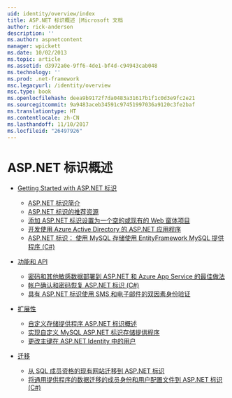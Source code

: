 ```yaml
---
uid: identity/overview/index
title: ASP.NET 标识概述 |Microsoft 文档
author: rick-anderson
description: ''
ms.author: aspnetcontent
manager: wpickett
ms.date: 10/02/2013
ms.topic: article
ms.assetid: d3972a0e-9ff6-4de1-bf4d-c94943cab048
ms.technology: ''
ms.prod: .net-framework
msc.legacyurl: /identity/overview
msc.type: book
ms.openlocfilehash: deea9b9172f7da0483a31617b1f1c0d3e9fc2e21
ms.sourcegitcommit: 9a9483aceb34591c97451997036a9120c3fe2baf
ms.translationtype: HT
ms.contentlocale: zh-CN
ms.lasthandoff: 11/10/2017
ms.locfileid: "26497926"
---
```

<a name="aspnet-identity-overview"></a>ASP.NET 标识概述
====================
- [Getting Started with ASP.NET 标识](getting-started/index.md)

    - [ASP.NET 标识简介](getting-started/introduction-to-aspnet-identity.md)
    - [ASP.NET 标识的推荐资源](getting-started/aspnet-identity-recommended-resources.md)
    - [添加 ASP.NET 标识设置为一个空的或现有的 Web 窗体项目](getting-started/adding-aspnet-identity-to-an-empty-or-existing-web-forms-project.md)
    - [开发使用 Azure Active Directory 的 ASP.NET 应用程序](getting-started/developing-aspnet-apps-with-windows-azure-active-directory.md)
    - [ASP.NET 标识： 使用 MySQL 存储使用 EntityFramework MySQL 提供程序 (C#)](getting-started/aspnet-identity-using-mysql-storage-with-an-entityframework-mysql-provider.md)
- [功能和 API](features-api/index.md)

    - [密码和其他敏感数据部署到 ASP.NET 和 Azure App Service 的最佳做法](features-api/best-practices-for-deploying-passwords-and-other-sensitive-data-to-aspnet-and-azure.md)
    - [帐户确认和密码恢复 ASP.NET 标识 (C#)](features-api/account-confirmation-and-password-recovery-with-aspnet-identity.md)
    - [具有 ASP.NET 标识使用 SMS 和电子邮件的双因素身份验证](features-api/two-factor-authentication-using-sms-and-email-with-aspnet-identity.md)
- [扩展性](extensibility/index.md)

    - [自定义存储提供程序 ASP.NET 标识概述](extensibility/overview-of-custom-storage-providers-for-aspnet-identity.md)
    - [实现自定义 MySQL ASP.NET 标识存储提供程序](extensibility/implementing-a-custom-mysql-aspnet-identity-storage-provider.md)
    - [更改主键在 ASP.NET Identity 中的用户](extensibility/change-primary-key-for-users-in-aspnet-identity.md)
- [迁移](migrations/index.md)

    - [从 SQL 成员资格的现有网站迁移到 ASP.NET 标识](migrations/migrating-an-existing-website-from-sql-membership-to-aspnet-identity.md)
    - [将通用提供程序的数据迁移的成员身份和用户配置文件到 ASP.NET 标识 (C#)](migrations/migrating-universal-provider-data-for-membership-and-user-profiles-to-aspnet-identity.md)
